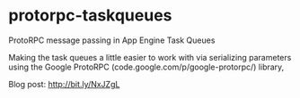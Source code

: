 protorpc-taskqueues
===================

ProtoRPC message passing in App Engine Task Queues


Making the task queues a little easier to work with via serializing parameters using the Google ProtoRPC (code.google.com/p/google-protorpc/) library,

Blog post: http://bit.ly/NxJZgL